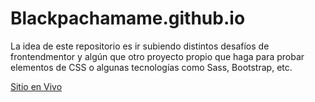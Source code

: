 # Blackpachamame.github.io

La idea de este repositorio es ir subiendo distintos desafíos de frontendmentor y algún que otro proyecto propio que haga para probar elementos de CSS o algunas tecnologías como Sass, Bootstrap, etc.

[Sitio en Vivo](https://blackpachamame.github.io)

